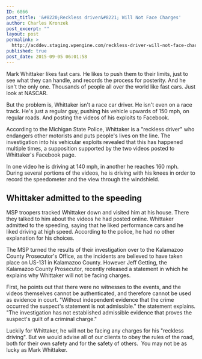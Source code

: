 ```yaml
---
ID: 6866
post_title: '&#8220;Reckless driver&#8221; Will Not Face Charges'
author: Charles Kronzek
post_excerpt: ""
layout: post
permalink: >
  http://acddev.staging.wpengine.com/reckless-driver-will-not-face-charges.html
published: true
post_date: 2015-09-05 06:01:58
---
```

Mark Whittaker likes fast cars. He likes to push them to their limits, just to see what they can handle, and records the process for posterity. And he isn't the only one. Thousands of people all over the world like fast cars. Just look at NASCAR.

<span style="font-weight: 400;">But the problem is, Whittaker isn't a race car driver. He isn't even on a race track. He's just a regular guy, pushing his vehicle upwards of 150 mph, on regular roads. And posting the videos of his exploits to Facebook. </span>

<!--more-->

<span style="font-weight: 400;">According to the Michigan State Police, Whittaker is a "reckless driver" who endangers other motorists and puts people's lives on the line. The investigation into his vehicular exploits revealed that this has happened multiple times, a supposition supported by the two videos posted to Whittaker's Facebook page.</span>

<span style="font-weight: 400;">In one video he is driving at 140 mph, in another he reaches 160 mph. During several portions of the videos, he is driving with his knees in order to record the speedometer and the view through the windshield. </span>


<h2>Whittaker admitted to the speeding</h2>

<span style="font-weight: 400;">MSP troopers tracked Whittaker down and visited him at his house. There they talked to him about the videos he had posted online. Whittaker admitted to the speeding, saying that he liked performance cars and he liked driving at high speed. According to the police, he had no other explanation for his choices.</span>

The MSP turned the results of their investigation over to the Kalamazoo County Prosecutor's Office, as the incidents are believed to have taken place on US-131 in Kalamazoo County. However Jeff Getting, the Kalamazoo County Prosecutor, recently released a statement in which he explains why Whittaker will not be facing charges.

<span style="font-weight: 400;">First, he points out that there were no witnesses to the events, and the videos themselves cannot be authenticated, and therefore cannot be used as evidence in court. "Without independent evidence that the crime occurred the suspect's statement is not admissible." the statement explains. "The investigation has not established admissible evidence that proves the suspect's guilt of a criminal charge."</span>

<span style="font-weight: 400;">Luckily for Whittaker, he will not be facing any charges for his "reckless driving". But we would advise all of our clients to obey the rules of the road, both for their own safety and for the safety of others.  You may not be as lucky as Mark Whittaker.</span>